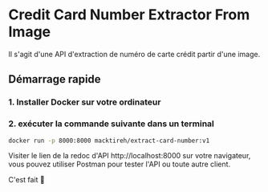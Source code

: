 # Credit Card Number Extractor From Image

Il s'agit d'une API d'extraction de numéro de carte crédit partir d'une image.

## Démarrage rapide

### 1. Installer Docker sur votre ordinateur

### 2. exécuter la commande suivante dans un terminal

```bash
docker run -p 8000:8000 macktireh/extract-card-number:v1
```

Visiter le lien de la redoc d'API http://localhost:8000 sur votre navigateur, vous pouvez utiliser Postman pour tester l'API ou toute autre client.

C'est fait 🚀
